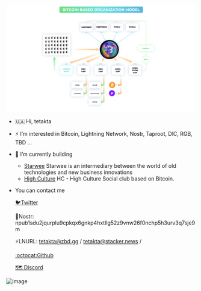 ![image](https://github.com/tetakta/1111/blob/b60fc36b1e8b84f60d12d9d968c0eee0ffeadfc0/img/BBO%20model.png)


- 🇺🇦 Hi, tetakta
- ⚡️ I’m interested in Bitcoin, Lightning Network, Nostr, Taproot, DlC, RGB, TBD ...
- 🌵 I’m currently building
  - [Starwee](https://____) Starwee is an intermediary between the world of old technologies and new business innovations
  - [High Culture](https://____) HC - High Culture Social club based on Bitcoin.

-  You can contact me

    [🐦Twitter](https://twitter.com/tetakta)

    👾Nostr: npub1sdu2jqurplu9cpkqx6gnkp4hxtllg52z9vnw26f0nchp5h3urv3q7sje9m

    ⚡LNURL: tetakta@zbd.gg / tetakta@stacker.news / 

    [:octocat:Github](https://github.com//tetakta)
  
    [🗺️ Discord](@tetakta)

![image](https://github.com/tetakta/tetakta/blob/13d4eb772c40cb40e02cffce2fc29a9d60fbec74/img/bitcoin%20powered.png)
